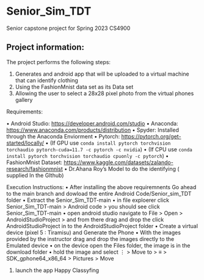 # Senior_Sim_TDT
Senior capstone project for Spring 2023 CS4900

## Project information:
The project performs the following steps:
	
1.	Generates and android app that will be uploaded to a virtual machine that can identify clothing
2.	Using the FashionMnist data set as its Data set 
3.	Allowing the user to select a 28x28 pixel photo from the virtual phones gallery 

Requirements:

•	Android Studio: https://developer.android.com/studio
•	Anaconda: https://www.anaconda.com/products/distribution
•	Spyder: Installed through the Anaconda Enviorment
•	Pytorch: https://pytorch.org/get-started/locally/
•	(If GPU use `conda install pytorch torchvision torchaudio pytorch-cuda=11.7 -c pytorch -c nvidia`)
•	(If CPU use `conda install pytorch torchvision torchaudio cpuonly -c pytorch`)
•	FashionMnist Dataset: https://www.kaggle.com/datasets/zalando-research/fashionmnist
•	Dr.Ahana Roy’s Model to do the identifying ( supplied In the GIthub)

Execution Instructions:
•	 After installing the above requiremnents Go ahead to the main branch and dowload the entire Android Code/Senior_sim_TDT folder
•	 Extract the Senior_Sim_TDT-main 
•	 in file exploerer click Senior_Sim_TDT-main > Android code > you should see click Senior_Sim_TDT-main
•	 open android studio navigate to File > Open > AndroidStudioProject > and from there drag and drop the click AndroidStudioProject in to the AndroidStudioProject folder
•	 Create a virtual device (pixel 5 : Tiramisu) and Generate the Phone
•	 With the images provided by the instructor drag and drop the images directly to the Emulated device 
•	 on the device open the Files folder, the image is in the download folder
•	 hold the image and select ⋮ > Move to > ≡ > SDK_gphone64_x86_64 > Pictures > Move
1.	 launch the app Happy Classyfing


 
